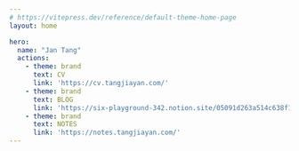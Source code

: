 ```yaml
---
# https://vitepress.dev/reference/default-theme-home-page
layout: home

hero:
  name: "Jan Tang"
  actions:
    - theme: brand
      text: CV
      link: 'https://cv.tangjiayan.com/'
    - theme: brand
      text: BLOG
      link: 'https://six-playground-342.notion.site/05091d263a514c638f1ec56e40e0a4ac'
    - theme: brand
      text: NOTES
      link: 'https://notes.tangjiayan.com/'
---
```


